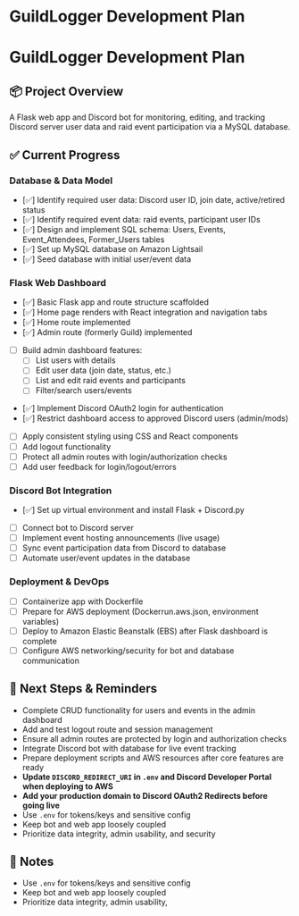 # GuildLogger Development Plan

# GuildLogger Development Plan

## 📦 Project Overview
A Flask web app and Discord bot for monitoring, editing, and tracking Discord server user data and raid event participation via a MySQL database.

## ✅ Current Progress

### Database & Data Model
- [✅] Identify required user data: Discord user ID, join date, active/retired status
- [✅] Identify required event data: raid events, participant user IDs
- [✅] Design and implement SQL schema: Users, Events, Event_Attendees, Former_Users tables
- [✅] Set up MySQL database on Amazon Lightsail
- [✅] Seed database with initial user/event data

### Flask Web Dashboard
- [✅] Basic Flask app and route structure scaffolded
- [✅] Home page renders with React integration and navigation tabs
- [✅] Home route implemented
- [✅] Admin route (formerly Guild) implemented
- [ ] Build admin dashboard features:
  - [ ] List users with details
  - [ ] Edit user data (join date, status, etc.)
  - [ ] List and edit raid events and participants
  - [ ] Filter/search users/events
- [✅] Implement Discord OAuth2 login for authentication
- [✅] Restrict dashboard access to approved Discord users (admin/mods)
- [ ] Apply consistent styling using CSS and React components
- [ ] Add logout functionality
- [ ] Protect all admin routes with login/authorization checks
- [ ] Add user feedback for login/logout/errors

### Discord Bot Integration
- [✅] Set up virtual environment and install Flask + Discord.py
- [ ] Connect bot to Discord server
- [ ] Implement event hosting announcements (live usage)
- [ ] Sync event participation data from Discord to database
- [ ] Automate user/event updates in the database

### Deployment & DevOps
- [ ] Containerize app with Dockerfile
- [ ] Prepare for AWS deployment (Dockerrun.aws.json, environment variables)
- [ ] Deploy to Amazon Elastic Beanstalk (EBS) after Flask dashboard is complete
- [ ] Configure AWS networking/security for bot and database communication

## 📝 Next Steps & Reminders
- Complete CRUD functionality for users and events in the admin dashboard
- Add and test logout route and session management
- Ensure all admin routes are protected by login and authorization checks
- Integrate Discord bot with database for live event tracking
- Prepare deployment scripts and AWS resources after core features are ready
- **Update `DISCORD_REDIRECT_URI` in `.env` and Discord Developer Portal when deploying to AWS**
- **Add your production domain to Discord OAuth2 Redirects before going live**
- Use `.env` for tokens/keys and sensitive config
- Keep bot and web app loosely coupled
- Prioritize data integrity, admin usability, and security

## 📌 Notes
- Use `.env` for tokens/keys and sensitive config
- Keep bot and web app loosely coupled
- Prioritize data integrity, admin usability,